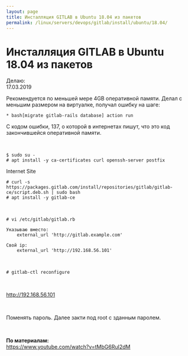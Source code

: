 ```yaml
---
layout: page
title: Инсталляция GITLAB в Ubuntu 18.04 из пакетов
permalink: /linux/servers/devops/gitlab/install/ubuntu/18.04/
---
```


# Инсталляция GITLAB в Ubuntu 18.04 из пакетов

Делаю:  
17.03.2019

Рекомендуется по меньшей мере 4GB оперативной памяти.
Делал с меньшим размером на виртуалке, получал ошибку на шаге:

    * bash[migrate gitlab-rails database] action run

С кодом ошибки, 137, о которой в интернетах пишут, что это код закончившейся оперативной памяти.

<br/>

    $ sudo su -
    # apt install -y ca-certificates curl openssh-server postfix

Internet Site

    # curl -s https://packages.gitlab.com/install/repositories/gitlab/gitlab-ce/script.deb.sh | sudo bash
    # apt install -y gitlab-ce

<br/>

    # vi /etc/gitlab/gitlab.rb

    Указываю вместо:
        external_url 'http://gitlab.example.com'

    Свой ip:
        external_url 'http://192.168.56.101'

<br/>

    # gitlab-ctl reconfigure

<br/>

http://192.168.56.101

<br/>

Поменять пароль.
Далее закти под root с зданным паролем.

<br/>

**По материалам:**  
https://www.youtube.com/watch?v=tMbG6RuI2dM
